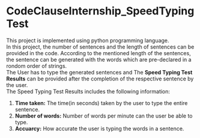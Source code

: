 # CodeClauseInternship_SpeedTypingTest
This project is implemented using python programming language.<br>
In this project, the number of sentences and the length of sentences can be provided in the code. According to the mentioned length of the sentences, the sentence can be generated with the words which are pre-declared in a rondom order of strings.<br>
The User has to type the generated sentences and The **Speed Typing Test Results** can be provided after the completion of the respective sentence by the user.<br>
The Speed Typing Test Results includes the following information: <br>
1. **Time taken:** The time(in seconds) taken by the user to type the entire sentence.<br>
2. **Number of words:** Number of words per minute can the user be able to type.<br>
3. **Accuarcy:** How accurate the user is typing the words in a sentence.
